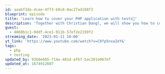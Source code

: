 ```yaml
---
id: aaabf3de-dcee-4ff3-b9c8-8ac27ad188f3
blueprint: episode
title: 'Learn how to cover your PHP application with tests🧪'
description: 'Together with Christian Dangl, we will show you how to cover your PHP application with different tests and improve your code.'
guest:
  - 4860b1c1-9ddf-4ce1-911b-57ef2e2199f2
streaming_date: '2023-01-11 16:00'
yt_link: 'https://www.youtube.com/watch?v=C8fp5nxaZeY&'
tags:
  - php
  - testing
updated_by: 93b8e665-714e-481d-af67-5ac201e067ef
updated_at: 1674912607
---
```

